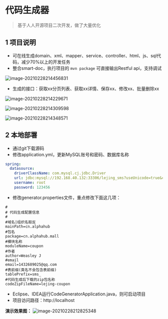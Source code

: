# 代码生成器

> 基于人人开源项目二次开发，做了大量优化

## 1 **项目说明** 

- 可在线生成domain、xml、mapper、service、controller、html、js、sql代码，减少70%以上的开发任务
- 整合smart-doc，执行项目的 `mvn package` 可直接输出Restful api，支持调试

![image-20210228214456831](https://alphahub-test-bucket.oss-cn-shanghai.aliyuncs.com/image/image-20210228214456831.png)

- 生成的接口：获取xx分页列表、获取xx详情、保存xx、修改xx、批量删除xx

![image-20210228214229671](https://alphahub-test-bucket.oss-cn-shanghai.aliyuncs.com/image/image-20210228214229671.png)

![image-20210228214309598](https://alphahub-test-bucket.oss-cn-shanghai.aliyuncs.com/image/image-20210228214309598.png)

![image-20210228214348571](https://alphahub-test-bucket.oss-cn-shanghai.aliyuncs.com/image/image-20210228214348571.png)

## 2 **本地部署**

- 通过git下载源码
- 修改application.yml，更新MySQL账号和密码、数据库名称

```yaml
spring:
  datasource:
    driverClassName: com.mysql.cj.jdbc.Driver
    url: jdbc:mysql://192.168.40.132:33306/lejing_sms?useUnicode=true&characterEncoding=UTF-8&useSSL=false&serverTimezone=Asia/Shanghai
    username: root
    password: 123456
```

- 修改generator.properties文件，重点修改下面这几项：

```properties
#
# 代码生成配置信息
#
#域名|组织名取反
mainPath=cn.alphahub
#包名
package=cn.alphahub.mall
#模块名称
moduleName=coupon
#作者
author=Weasley J
#email
email=1432689025@qq.com
#表前缀(类名不会包含表前缀)
tablePrefix=sms_
#代码生成后下载的zip包名称
codeZipFileName=lejing-coupon
```



- Eclipse、IDEA运行CodeGeneratorApplication.java，则可启动项目
- 项目访问路径：http://localhost

**演示效果图：**
![image-20210228212825348](https://alphahub-test-bucket.oss-cn-shanghai.aliyuncs.com/image/image-20210228212825348.png)
